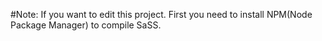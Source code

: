 #Note:
If you want to edit this project. First you need to install NPM(Node Package Manager) to compile SaSS. 